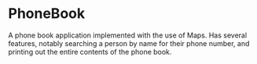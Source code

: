 # PhoneBook
A phone book application implemented with the use of Maps. Has several features, notably searching a person by name for their phone number, and printing out the entire contents of the phone book.
